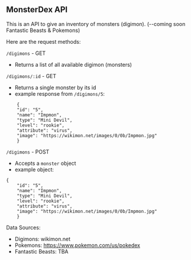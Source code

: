 ## MonsterDex API

This is an API to give an inventory of monsters (digimon). 
(--coming soon Fantastic Beasts & Pokemons)

Here are the request methods:

`/digimons` - GET
- Returns a list of all available digimon (monsters)

`/digimons/:id` - GET
- Returns a single monster by its id
- example response from `/digimons/5`:
```
    {
    "id": "5",
    "name": "Impmon",
    "type": "Mini Devil",
    "level": "rookie",
    "attribute": "virus",
    "image": "https://wikimon.net/images/0/0b/Impmon.jpg"
    }
```

`/digimons` - POST
- Accepts a `monster` object
- example object:

```
{
    "id": "5",
    "name": "Impmon",
    "type": "Mini Devil",
    "level": "rookie",
    "attribute": "virus",
    "image": "https://wikimon.net/images/0/0b/Impmon.jpg"
    }
```
Data Sources:
- Digimons: wikimon.net
- Pokemons: https://www.pokemon.com/us/pokedex
- Fantastic Beasts: TBA